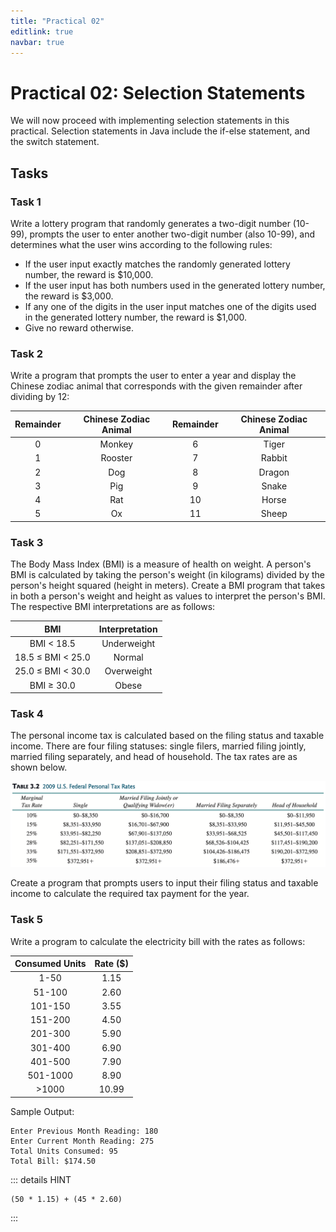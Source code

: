 ```yaml
---
title: "Practical 02"
editlink: true
navbar: true
---
```


# Practical 02: Selection Statements

We will now proceed with implementing selection statements in this practical.
Selection statements in Java include the if-else statement, and the switch statement.

## Tasks

### Task 1

Write a lottery program that randomly generates a two-digit number (10-99), prompts the user to enter another two-digit number (also 10-99), and determines what the user wins according to the following rules:

- If the user input exactly matches the randomly generated lottery number, the reward is $10,000.
- If the user input has both numbers used in the generated lottery number, the reward is $3,000.
- If any one of the digits in the user input matches one of the digits used in the generated lottery number, the reward is $1,000.
- Give no reward otherwise.

### Task 2

Write a program that prompts the user to enter a year and display the Chinese zodiac animal that corresponds with the given remainder after dividing by 12:

| Remainder | Chinese Zodiac Animal | Remainder | Chinese Zodiac Animal |
| :-------: | :-------------------: | :-------: | :-------------------: |
|     0     |        Monkey         |     6     |         Tiger         |
|     1     |        Rooster        |     7     |        Rabbit         |
|     2     |          Dog          |     8     |        Dragon         |
|     3     |          Pig          |     9     |         Snake         |
|     4     |          Rat          |    10     |         Horse         |
|     5     |          Ox           |    11     |         Sheep         |

### Task 3

The Body Mass Index (BMI) is a measure of health on weight.
A person's BMI is calculated by taking the person's weight (in kilograms) divided by the person's height squared (height in meters).
Create a BMI program that takes in both a person's weight and height as values to interpret the person's BMI.
The respective BMI interpretations are as follows:

|        BMI        | Interpretation |
| :---------------: | :------------: |
|    BMI < 18.5     |  Underweight   |
| 18.5 ≤ BMI < 25.0 |     Normal     |
| 25.0 ≤ BMI < 30.0 |   Overweight   |
|    BMI ≥ 30.0     |     Obese      |

### Task 4

The personal income tax is calculated based on the filing status and taxable income.
There are four filing statuses: single filers, married filing jointly, married filing separately, and head of household.
The tax rates are as shown below.

![Task 4 Tax Rates](./images/lab02-04.png)

Create a program that prompts users to input their filing status and taxable income to calculate the required tax payment for the year.

### Task 5

Write a program to calculate the electricity bill with the rates as follows:

| Consumed Units | Rate ($) |
| :------------: | :------: |
|      1-50      |   1.15   |
|     51-100     |   2.60   |
|    101-150     |   3.55   |
|    151-200     |   4.50   |
|    201-300     |   5.90   |
|    301-400     |   6.90   |
|    401-500     |   7.90   |
|    501-1000    |   8.90   |
|     >1000      |  10.99   |

Sample Output:

    Enter Previous Month Reading: 180
    Enter Current Month Reading: 275
    Total Units Consumed: 95
    Total Bill: $174.50

::: details HINT

    (50 * 1.15) + (45 * 2.60)

:::
